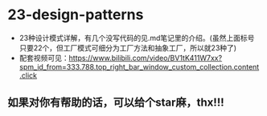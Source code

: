 # 23-design-patterns
- 23种设计模式详解，有几个没写代码的见.md笔记里的介绍。(虽然上面标号只要22个，但工厂模式可细分为工厂方法和抽象工厂，所以就23种了)
- 配套视频可见：<https://www.bilibili.com/video/BV1tK411W7xx?spm_id_from=333.788.top_right_bar_window_custom_collection.content.click>

## 如果对你有帮助的话，可以给个star麻，thx!!!
